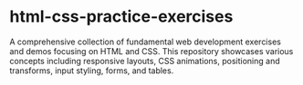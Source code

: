 # html-css-practice-exercises
A comprehensive collection of fundamental web development exercises and demos focusing on HTML and CSS. This repository showcases various concepts including responsive layouts, CSS animations, positioning and transforms, input styling, forms, and tables.
